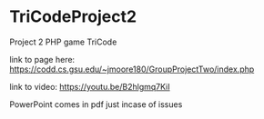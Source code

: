 # TriCodeProject2
Project 2 PHP game TriCode

link to page here: https://codd.cs.gsu.edu/~jmoore180/GroupProjectTwo/index.php

link to video: https://youtu.be/B2hlgmq7KiI

PowerPoint comes in pdf just incase of issues
